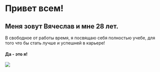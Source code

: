 # Привет всем!
## Меня зовут Вячеслав и мне 28 лет.
В свободное от работы время, я посвящаю себя полностью учебе, для того что бы стать лучше и успешней в карьере!

#### Да - это я!

![](https://mega.nz/file/EsdHwRxY#EbN5KCc9aixM1Zd_9lSVvszpnRsYsxV1fWsuQEpRYZY)